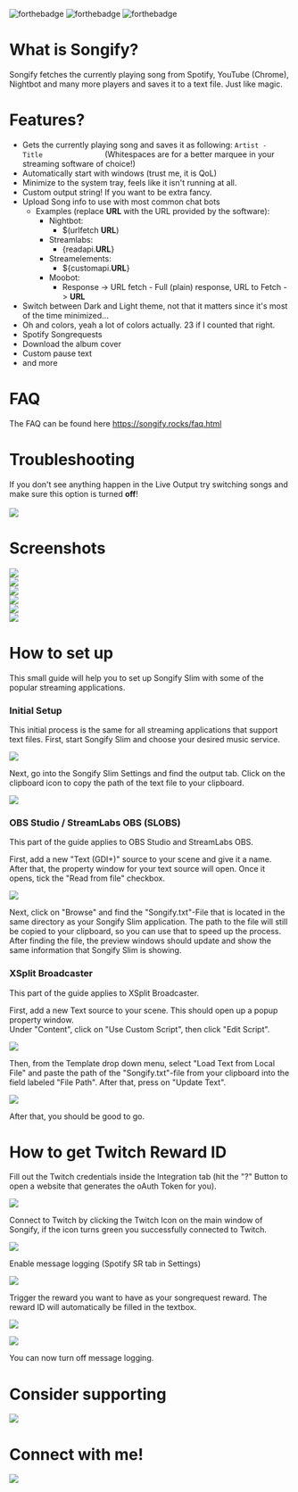 ![forthebadge](https://forthebadge.com/images/badges/made-with-c-sharp.svg) ![forthebadge](https://forthebadge.com/images/badges/built-with-love.svg) ![forthebadge](https://forthebadge.com/images/badges/60-percent-of-the-time-works-every-time.svg) 

# What is Songify?

Songify fetches the currently playing song from Spotify, YouTube (Chrome), Nightbot and many more players and saves it to a text file. Just like magic. 

# Features?

* Gets the currently playing song and saves it as following: `Artist - Title               ` (Whitespaces are for a better marquee in your streaming software of choice!)
* Automatically start with windows (trust me, it is QoL)
* Minimize to the system tray, feels like it isn't running at all.
* Custom output string! If you want to be extra fancy.
* Upload Song info to use with most common chat bots
  * Examples (replace **URL** with the URL provided by the software):
    * Nightbot: 
      * $(urlfetch **URL**)
    * Streamlabs: 
      * {readapi.**URL**}  
    * Streamelements:  
      * ${customapi.**URL**}
    * Moobot:  
      * Response -> URL fetch - Full (plain) response, URL to Fetch -> **URL**
* Switch between Dark and Light theme, not that it matters since it's most of the time minimized...
* Oh and colors, yeah a lot of colors actually. 23 if I counted that right.
* Spotify Songrequests
* Download the album cover
* Custom pause text
* and more

# FAQ
The FAQ can be found here https://songify.rocks/faq.html

# Troubleshooting
If you don't see anything happen in the Live Output try switching songs and make sure this option is turned **off**!
<br/>
<br/>
![](https://i.imgur.com/VUoPNbZ.png)

# Screenshots
![](http://songify.bloemacher.com/img/Songify_Slim_1.png)  
![](http://songify.bloemacher.com/img/Songify_Slim_2.png)  
![](http://songify.bloemacher.com/img/Songify_Slim_3.png)  
![](http://songify.bloemacher.com/img/Songify_Slim_4.png)  
![](http://songify.bloemacher.com/img/Songify_Slim_5.png)  
![](http://songify.bloemacher.com/img/Songify_Slim_6.png)  

# How to set up
This small guide will help you to set up Songify Slim with some of the popular streaming applications.

### Initial Setup
This initial process is the same for all streaming applications that support text files.
First, start Songify Slim and choose your desired music service.

![](https://i.imgur.com/uEHboqi.png)

Next, go into the Songify Slim Settings and find the output tab.
Click on the clipboard icon to copy the path of the text file to your clipboard.

![](https://i.imgur.com/3tKtHwD.png)

### OBS Studio / StreamLabs OBS (SLOBS)
This part of the guide applies to OBS Studio and StreamLabs OBS.

First, add a new "Text (GDI+)" source to your scene and give it a name. After that, the property window for your text source will open. Once it opens, tick the "Read from file" checkbox.

![](https://i.imgur.com/JVjKvDt.png)

Next, click on "Browse" and find the "Songify.txt"-File that is located in the same directory as your Songify Slim application. The path to the file will still be copied to your clipboard, so you can use that to speed up the process. After finding the file, the preview windows should update and show the same information that Songify Slim is showing.

### XSplit Broadcaster
This part of the guide applies to XSplit Broadcaster.

First, add a new Text source to your scene. This should open up a popup property window.  
Under "Content", click on "Use Custom Script", then click "Edit Script".

![](https://i.imgur.com/vM7ZLA3.png)

Then, from the Template drop down menu, select "Load Text from Local File" and paste the path of the "Songify.txt"-file from your clipboard into the field labeled "File Path". After that, press on "Update Text".

![](https://i.imgur.com/NNQRK4o.png)

After that, you should be good to go.

# How to get Twitch Reward ID

Fill out the Twitch credentials inside the Integration tab (hit the "?" Button to open a website that generates the oAuth Token for you).

![](http://songify.bloemacher.com/img/songify_reward_1.png)

Connect to Twitch by clicking the Twitch Icon on the main window of Songify, if the icon turns green you successfully connected to Twitch.

![](http://songify.bloemacher.com/img/songify_reward_2.png)

Enable message logging (Spotify SR tab in Settings)

![](http://songify.bloemacher.com/img/songify_reward_4.png)

Trigger the reward you want to have as your songrequest reward. The reward ID will automatically be filled in the textbox.

![](http://songify.bloemacher.com/img/songify_reward_3.png)

![](http://songify.bloemacher.com/img/songify_reward_5.png)

You can now turn off message logging.

# Consider supporting 
[<img src="https://c5.patreon.com/external/logo/become_a_patron_button.png"  target="_blank">](https://www.patreon.com/bePatron?u=31732074)

# Connect with me!
[<img src="http://songify.bloemacher.com/img/discord.png"  target="_blank">](https://discordapp.com/invite/H8nd4T4)
